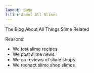 ```yaml
---
layout: page
title: About All Slimes
---
```


The Blog About All Things Slime Related 

Reasons:
- We test slime recipes
- We post slime news
- We do reviews of slime shops
- We reenact slime shop slimes


